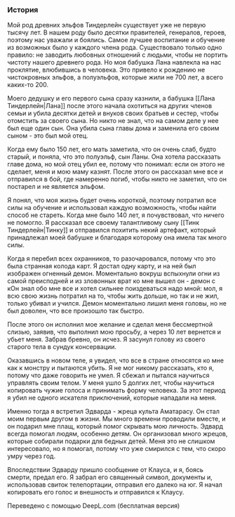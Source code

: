 ### История
Мой род древних эльфов Тиндерлейн существует уже не первую тысячу лет. В нашем роду было десятки правителей, генералов, героев, поэтому нас уважали и боялись. Самое лучшее воспитание и обучение из возможных было у каждого члена рода. Существовало только одно правило: не заводить любовных отношений с людьми, чтобы не портить чистоту нашего древнего рода. Но моя бабушка Лана навлекла на нас проклятие, влюбившись в человека. Это привело к рождению не чистокровных эльфов, а полуэльфов, которые жили не 700 лет, а всего каких-то 200.

Моего дедушку и его первого сына сразу казнили, а бабушка [[Лана Тиндерлейн|Лана]] после этого начала охотиться на других членов семьи и убила десятки детей и внуков своих братьев и сестер, чтобы отомстить за своего сына. Но никто не знал, что на самом деле у нее был еще один сын. Она убила сына главы дома и заменила его своим сыном - это был мой отец.

Когда ему было 150 лет, его мать заметила, что он очень слаб, будто старый, и поняла, что это полуэльф, сын Ланы. Она хотела рассказать главе дома, но мой отец убил ее, потому что понимал: если он этого не сделает, меня и мою маму казнят. После этого он рассказал мне все и отправился в бой, где намеренно погиб, чтобы никто не заметил, что он постарел и не является эльфом.

Я понял, что моя жизнь будет очень короткой, поэтому потратил все силы на обучение и использовал каждую возможность, чтобы найти способ не стареть. Когда мне было 140 лет, я почувствовал, что ничего не помогло. Я рассказал все своему талантливому сыну [[Тинк Тиндерлейн|Тинку]] и отправился похитить некий артефакт, который принадлежал моей бабушке и благодаря которому она имела так много силы.

Когда я перебил всех охранников, то разочаровался, потому что это была странная колода карт. Я достал одну карту, и на ней был изображен огненный демон. Моментально вокруш вспыхнули огни из самой преисподней и из зловонных врат ко мне вышел он - демон с кОн знал обо мне все и хотел сильнее поиздеваться надо мной: мол, я всю свою жизнь потратил на то, чтобы жить дольше, но так и не жил, только убивал и учился. Демон моментально лишил меня головы, но не был доволен, что все произошло так быстро.

После этого он исполнил мое желание и сделал меня бессмертной слизью, заявив, что выполнил мою просьбу, а через 10 лет вернется и убьет меня. Забрав бревно, он исчез. Я засунул голову из своего старого тела в сундук консервации.

Оказавшись в новом теле, я увидел, что все в стране относятся ко мне как к монстру и пытаются убить. Я не мог никому рассказать, кто я, потому что даже говорить не умел. Я сбежал и пытался научиться управлять своим телом. У меня ушло 5 долгих лет, чтобы научиться копировать чужие голоса и принимать форму человека. За этот период я убил не одного искателя приключений, которые нападали на меня.

Именно тогда я встретил Эдварда - жреца культа Аматарасу. Он стал моим первым другом в жизни. Мы много времени проводили вместе, и он подарил мне плащ, который помог скрывать мою личность. Эдвард всегда помогал людям, особенно детям. Он организовал много жрецов, которые собирали подарки для бедных детей. Меня это не слишком интересовало, но я помогал, потому что уже смирился с тем, что скоро умру через год.

Впоследствии Эдварду пришло сообщение от Клауса, и я, боясь смерти, предал его. Я забрал его священный символ, документы и, использовав свиток телепортации, отправил его далеко на юг. Я начал копировать его голос и внешность и отправился к Клаусу.

Переведено с помощью DeepL.com (бесплатная версия)